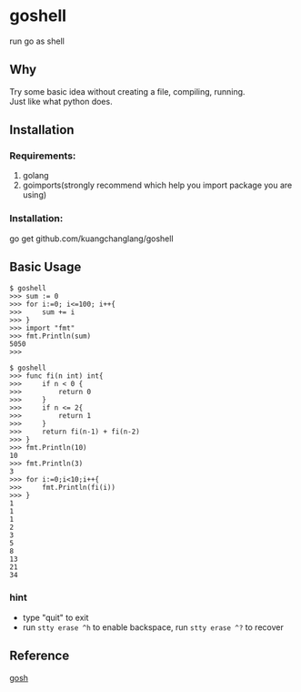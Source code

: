 # goshell
run go as shell  

## Why 
Try some basic idea without creating a file, compiling, running.  
Just like what python does.  

## Installation  
### Requirements:  
1. golang  
2. goimports(strongly recommend which help you import package you are using)

### Installation:  
go get github.com/kuangchanglang/goshell

## Basic Usage 
```shell
$ goshell 
>>> sum := 0   
>>> for i:=0; i<=100; i++{
>>> 	sum += i
>>> }
>>> import "fmt"
>>> fmt.Println(sum)
5050
>>> 
```

```shell
$ goshell
>>> func fi(n int) int{
>>> 	if n < 0 {
>>> 		return 0
>>> 	}
>>> 	if n <= 2{
>>> 		return 1
>>> 	}
>>> 	return fi(n-1) + fi(n-2)
>>> }
>>> fmt.Println(10)
10
>>> fmt.Println(3)
3
>>> for i:=0;i<10;i++{
>>> 	fmt.Println(fi(i))
>>> }
1
1
1
2
3
5
8
13
21
34
```

### hint
* type "quit" to exit  
* run ```stty erase ^h``` to enable backspace, run ```stty erase ^?``` to recover  

## Reference
[gosh](https://github.com/mkouhei/gosh)
